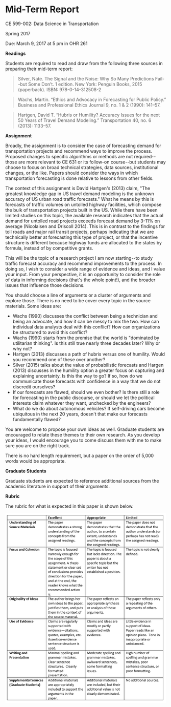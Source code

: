 # Mid-Term Report

CE 599-002: Data Science in Transportation

Spring 2017

Due:  March 9, 2017 at 5 pm in OHR 261

**Readings**

Students are required to read and draw from the following three sources in preparing their mid-term report:

> Silver, Nate. The Signal and the Noise: Why So Many Predictions Fail--but Some Don’t. 1 edition. New York: Penguin Books, 2015 (paperback).  ISBN:  978-0-14-312508-2

> Wachs, Martin. “Ethics and Advocacy in Forecasting for Public Policy.” Business and Professional Ethics Journal 9, no. 1 & 2 (1990): 141–57.

> Hartgen, David T. “Hubris or Humility? Accuracy Issues for the next 50 Years of Travel Demand Modeling.” Transportation 40, no. 6 (2013): 1133–57. 

**Assignment**

Broadly, the assignment is to consider the case of forecasting demand for transportation projects and recommend ways to improve the process.  Proposed changes to specific algorithms or methods are not required--those are more relevant to CE 631 or its follow-on course--but students may choose to focus on broad technical strategies, data sources, institutional changes, or the like.  Papers should consider the ways in which transportation forecasting is done relative to lessons from other fields.  

The context of this assignment is David Hartgen's (2013) claim, "The greatest knowledge gap in US travel demand modeling is the unknown accuracy of US urban road traffic forecasts."  What he means by this is forecasts of traffic volumes on untolled highway facilities, which compose the bulk of transportation projects built in the US. While there have been limited studies on this topic, the available research indicates that the actual demand for untolled road projects exceeds forecast demand by 3-11% on average (Nicolaisen and Driscoll 2014).  This is in contrast to the findings for toll roads and major rail transit projects, perhaps indicating that we are technically better at forecasting this type of project, or that the incentive structure is different because highway funds are allocated to the states by formula, instead of by competitive grants. 

This will be the topic of a research project I am now starting--to study traffic forecast accuracy and recommend improvements to the process.  In doing so, I wish to consider a wide range of evidence and ideas, and I value your input.  From your perspective, it is an opportunity to consider the role of data in informing decisions (that's the whole point!), and the broader issues that influence those decisions.  

You should choose a line of arguments or a cluster of arguments and explore those.  There is no need to be cover every topic in the source materials.  Some ideas are: 

* Wachs (1990) discusses the conflict between being a technician and being an advocate, and how it can be messy to mix the two.  How can individual data analysts deal with this conflict?  How can organizations be structured to avoid this conflict? 
* Wachs (1990) starts from the premise that the world is "dominated by utilitarian thinking".  Is this still true nearly three decades later?  Why or why not? 
* Hartgen (2013) discusses a path of hubris versus one of humility.  Would you recommend one of these over another? 
* Silver (2015) talks about the value of probabilistic forecasts and Hargen (2013) discusses in the humility option a greater focus on capturing and explaining uncertainty.  Is this the way to go?  If so, how do we communicate those forecasts with confidence in a way that we do not discredit ourselves? 
* If our forecasts are flawed, should we even bother?  Is there still a role for forecasting in the public discourse, or should we let the political interests claim whatever they want, unchecked by the engineers?  
* What do we do about autonomous vehicles?  If self-driving cars become ubiquitous in the next 20 years, doesn't that make our forecasts fundamentally flawed?   

You are welcome to propose your own ideas as well.  Graduate students are encouraged to relate these themes to their own research.  As you develop your ideas, I would encourage you to come discuss them with me to make sure you are on the right track.  

There is no hard length requirement, but a paper on the order of 5,000 words would be appropriate. 

**Graduate Students**

Graduate students are expected to reference additional sources from the academic literature in support of their arguments.  

**Rubric**

The rubric for what is expected in this paper is shown below.  

![Rubric](/images/Assignment-1-rubric.png)
